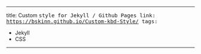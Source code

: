 ---
title: Custom <kbd> style for Jekyll / Github Pages
link: https://bskinn.github.io/Custom-kbd-Style/
tags:
  - Jekyll
  - CSS
 ---
